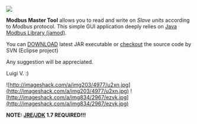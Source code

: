  [![](https://www.paypalobjects.com/en_GB/i/btn/btn_donate_LG.gif)](https://www.paypal.com/cgi-bin/webscr?cmd=_s-xclick&hosted_button_id=B23QJMM9S4EBW)

**Modbus Master Tool** allows you to read and write on _Slave units_ according to _Modbus_ protocol. This simple GUI application deeply relies on [Java Modbus Library (jamod)](http://jamod.sourceforge.net/).

You can [DOWNLOAD](https://drive.google.com/file/d/0B-qL669SL4FlY3NoVm5SQ0pldVU/edit?usp=sharing) latest JAR executable or [checkout](https://code.google.com/p/modbus-master-tool/source/checkout) the source code by SVN (Eclipse project)

Any suggestion will be appreciated.

Luigi V. :)

![http://imageshack.com/a/img203/4977/u2xn.jpg](http://imageshack.com/a/img203/4977/u2xn.jpg)   ![http://imageshack.com/a/img834/2967/ezvk.jpg](http://imageshack.com/a/img834/2967/ezvk.jpg)

**NOTE: [JRE](http://www.oracle.com/technetwork/java/javase/downloads/server-jre7-downloads-1931105.html)/[JDK](http://www.oracle.com/technetwork/java/javase/downloads/jdk7-downloads-1880260.html) 1.7 REQUIRED!!!**